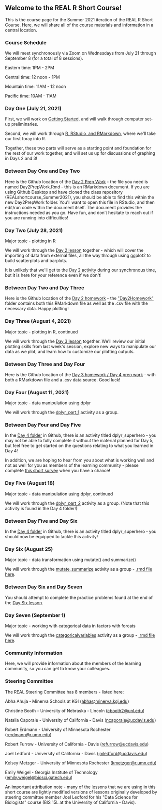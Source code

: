 ## Welcome to the REAL R Short Course!

This is the course page for the Summer 2021 iteration of the REAL R Short Course.  Here, we will share all of the course materials and information in a central location.

### Course Schedule

We will meet synchronously via Zoom on Wednesdays from July 21 through September 8 (for a total of 8 sessions).

Eastern time: 1PM - 2PM

Central time: 12 noon - 1PM

Mountain time: 11AM - 12 noon

Pacific time: 10AM - 11AM

### Day One (July 21, 2021)

First, we will work on [Getting Started](https://robertmerdmann.github.io/REALshortcourse_Summer2021/Day1/Day1_GitHub.html), and will walk through computer set-up preliminaries.

Second, we will work through [R, RStudio, and RMarkdown](https://robertmerdmann.github.io/REALshortcourse_Summer2021/Day1/Day1_Activity.html), where we'll take our first foray into R.

Together, these two parts will serve as a starting point and foundation for the rest of our work together, and will set us up for discussions of graphing in Days 2 and 3!

### Between Day One and Day Two

Here is the Github location of the [Day 2 Prep Work](https://github.com/robertmerdmann/REALshortcourse_Summer2021/blob/c81c92a0ee073a3e064e666c572b8fdaa8702c7a/Day2PrepWork/Day2PrepWork.Rmd) - the file you need is named Day2PrepWork.Rmd - this is an RMarkdown document. If you are using Github Desktop and have cloned the class repository (REALshortcourse_Summer2021), you should be able to find this within the new Day2PrepWork folder.  You'll want to open this file in RStudio, and then edit/run code within the document itself.  The document provides the instructions needed as you go.  Have fun, and don't hesitate to reach out if you are running into difficulties! 

### Day Two (July 28, 2021)

Major topic - plotting in R

We will work through the [Day 2 lesson](https://robertmerdmann.github.io/REALshortcourse_Summer2021/Day2/Day2_1.html) together - which will cover the importing of data from external files, all the way through using ggplot2 to build scatterplots and barplots.

It is unlikely that we'll get to the [Day 2 activity](https://robertmerdmann.github.io/REALshortcourse_Summer2021/Day2/Day2_2activity.html) during our synchronous time, but it is here for your reference even if we don't!

### Between Day Two and Day Three

Here is the Github location of the [Day 2 homework](https://github.com/robertmerdmann/REALshortcourse_Summer2021/blob/30341e9b9741ad29486029c34a04d47c13a2cbb0/Day2Homework/Day2_hw.Rmd) - the ["Day2Homework"](https://github.com/robertmerdmann/REALshortcourse_Summer2021/tree/main/Day2Homework) folder contains both this RMarkdown file as well as the .csv file with the necessary data.  Happy plotting!

### Day Three (August 4, 2021)

Major topic - plotting in R, continued

We will work through the [Day 3 lesson](https://robertmerdmann.github.io/REALshortcourse_Summer2021/Day3/Day3_1.html) together. We'll review our initial plotting skills from last week's session, explore new ways to manipulate our data as we plot, and learn how to customize our plotting outputs.

### Between Day Three and Day Four

Here is the Github location of the [Day 3 homework / Day 4 prep work](https://github.com/robertmerdmann/REALshortcourse_Summer2021/tree/main/Day3homeworkandDay4prepwork) - with both a RMarkdown file and a .csv data source.  Good luck!

### Day Four (August 11, 2021)

Major topic - data manipulation using dplyr

We will work through the [dplyr_part_1](https://github.com/robertmerdmann/REALshortcourse_Summer2021/blob/main/Day4/dplyr_part_1.Rmd) activity as a group.

### Between Day Four and Day Five

In the [Day 4 folder](https://github.com/robertmerdmann/REALshortcourse_Summer2021/tree/main/Day4) in Github, there is an activity titled dplyr_superhero - you may not be able to fully complete it without the material planned for Day 5, but feel free to get started on the questions relating to what you learned in Day 4!

In addition, we are hoping to hear from you about what is working well and not as well for you as members of the learning community - please complete [this short survey](https://docs.google.com/forms/d/e/1FAIpQLScBilOUML-qRPT1-crWuqIdRE-Bt8A-FPBO0oXTMVUoQLPl9g/viewform?usp=sf_link) when you have a chance! 

### Day Five (August 18)

Major topic - data manipulation using dplyr, continued

We will work through the [dplyr_part_2](https://github.com/robertmerdmann/REALshortcourse_Summer2021/blob/main/Day4/dplyr_part_2.Rmd) activity as a group.  (Note that this activity is found in the Day 4 folder!)

### Between Day Five and Day Six

In the [Day 4 folder](https://github.com/robertmerdmann/REALshortcourse_Summer2021/tree/main/Day4) in Github, there is an activity titled dplyr_superhero - you should now be equipped to tackle this activity!

### Day Six (August 25)

Major topic - data transformation using mutate() and summarize()

We will work through the [mutate_summarize](https://robertmerdmann.github.io/REALshortcourse_Summer2021/Day6/mutate_summarize.html) activity as a group - [.rmd file here](https://github.com/robertmerdmann/REALshortcourse_Summer2021/blob/main/Day6/mutate_summarize.Rmd).

### Between Day Six and Day Seven

You should attempt to complete the practice problems found at the end of the [Day Six lesson](https://github.com/robertmerdmann/REALshortcourse_Summer2021/blob/main/Day6/mutate_summarize.Rmd).

### Day Seven (September 1)

Major topic - working with categorical data in factors with forcats

We will work through the [categoricalvariables](https://robertmerdmann.github.io/REALshortcourse_Summer2021/Day7/categoricalvariables.html) activity as a group - [.rmd file here](https://github.com/robertmerdmann/REALshortcourse_Summer2021/blob/main/Day7/categoricalvariables.Rmd).

### Community Information

Here, we will provide information about the members of the learning community, so you can get to know your colleagues.

### Steering Committee

The REAL Steering Committee has 8 members - listed here:

Abha Ahuja - Minerva Schools at KGI (abha@minerva.kgi.edu)

Christine Booth - University of Nebraska - Lincoln (cbooth2@unl.edu)

Natalia Caporale - University of California - Davis (ncaporale@ucdavis.edu)

Robert Erdmann - University of Minnesota Rochester (rerdmann@r.umn.edu)

Robert Furrow - University of California - Davis (refurrow@ucdavis.edu)

Joel Ledford - University of California - Davis (jmledford@ucdavis.edu)

Kelsey Metzger - University of Minnesota Rochester (kmetzger@r.umn.edu)

Emily Weigel - Georgia Institute of Technology (emily.weigel@biosci.gatech.edu)



An important attribution note - many of the lessons that we are using in this short course are lightly modified versions of lessons originally developed by steering committee member Joel Ledford for his "Data Science for Biologists" course (BIS 15L at the University of California - Davis).  

